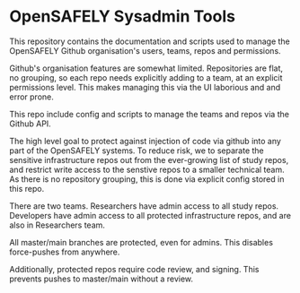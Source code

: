 # OpenSAFELY Sysadmin Tools

This repository contains the documentation and scripts used to manage
the OpenSAFELY Github organisation's users, teams, repos and
permissions.

Github's organisation features are somewhat limited. Repositories are
flat, no grouping, so each repo needs explicitly adding to a team, at an
explicit permissions level. This makes managing this via the UI
laborious and and error prone.

This repo include config and scripts to manage the teams and repos via
the Github API.

The high level goal to protect against injection of code via github into
any part of the OpenSAFELY systems. To reduce risk, we to separate the
sensitive infrastructure repos out from the ever-growing list of
study repos, and restrict write access to the senstive repos to a
smaller technical team.  As there is no repository grouping, this is
done via explicit config stored in this repo.

There are two teams. Researchers have admin access to all study repos.
Developers have admin access to all protected infrastructure repos, and
are also in Researchers team.

All master/main branches are protected, even for admins. This disables
force-pushes from anywhere.

Additionally, protected repos require code review, and signing. This
prevents pushes to master/main without a review.
